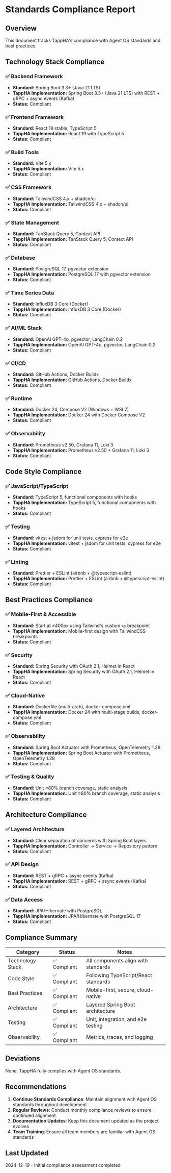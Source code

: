 # Standards Compliance Report

## Overview

This document tracks TappHA's compliance with Agent OS standards and best practices.

## Technology Stack Compliance

### ✅ Backend Framework
- **Standard:** Spring Boot 3.3+ (Java 21 LTS)
- **TappHA Implementation:** Spring Boot 3.3+ (Java 21 LTS) with REST + gRPC + async events (Kafka)
- **Status:** Compliant

### ✅ Frontend Framework
- **Standard:** React 19 stable, TypeScript 5
- **TappHA Implementation:** React 19 with TypeScript 5
- **Status:** Compliant

### ✅ Build Tools
- **Standard:** Vite 5.x
- **TappHA Implementation:** Vite 5.x
- **Status:** Compliant

### ✅ CSS Framework
- **Standard:** TailwindCSS 4.x + shadcn/ui
- **TappHA Implementation:** TailwindCSS 4.x + shadcn/ui
- **Status:** Compliant

### ✅ State Management
- **Standard:** TanStack Query 5, Context API
- **TappHA Implementation:** TanStack Query 5, Context API
- **Status:** Compliant

### ✅ Database
- **Standard:** PostgreSQL 17, pgvector extension
- **TappHA Implementation:** PostgreSQL 17 with pgvector extension
- **Status:** Compliant

### ✅ Time Series Data
- **Standard:** InfluxDB 3 Core (Docker)
- **TappHA Implementation:** InfluxDB 3 Core (Docker)
- **Status:** Compliant

### ✅ AI/ML Stack
- **Standard:** OpenAI GPT-4o, pgvector, LangChain 0.2
- **TappHA Implementation:** OpenAI GPT-4o, pgvector, LangChain 0.2
- **Status:** Compliant

### ✅ CI/CD
- **Standard:** GitHub Actions, Docker Buildx
- **TappHA Implementation:** GitHub Actions, Docker Buildx
- **Status:** Compliant

### ✅ Runtime
- **Standard:** Docker 24, Compose V2 (Windows + WSL2)
- **TappHA Implementation:** Docker 24 with Docker Compose V2
- **Status:** Compliant

### ✅ Observability
- **Standard:** Prometheus v2.50, Grafana 11, Loki 3
- **TappHA Implementation:** Prometheus v2.50 + Grafana 11, Loki 3
- **Status:** Compliant

## Code Style Compliance

### ✅ JavaScript/TypeScript
- **Standard:** TypeScript 5, functional components with hooks
- **TappHA Implementation:** TypeScript 5, functional components with hooks
- **Status:** Compliant

### ✅ Testing
- **Standard:** vitest + jsdom for unit tests, cypress for e2e
- **TappHA Implementation:** vitest + jsdom for unit tests, cypress for e2e
- **Status:** Compliant

### ✅ Linting
- **Standard:** Prettier + ESLint (airbnb + @typescript-eslint)
- **TappHA Implementation:** Prettier + ESLint (airbnb + @typescript-eslint)
- **Status:** Compliant

## Best Practices Compliance

### ✅ Mobile-First & Accessible
- **Standard:** Start at ≤400px using Tailwind's custom `xs` breakpoint
- **TappHA Implementation:** Mobile-first design with TailwindCSS breakpoints
- **Status:** Compliant

### ✅ Security
- **Standard:** Spring Security with OAuth 2.1, Helmet in React
- **TappHA Implementation:** Spring Security with OAuth 2.1, Helmet in React
- **Status:** Compliant

### ✅ Cloud-Native
- **Standard:** Dockerfile (multi-arch), docker-compose.yml
- **TappHA Implementation:** Docker 24 with multi-stage builds, docker-compose.yml
- **Status:** Compliant

### ✅ Observability
- **Standard:** Spring Boot Actuator with Prometheus, OpenTelemetry 1.28
- **TappHA Implementation:** Spring Boot Actuator with Prometheus, OpenTelemetry 1.28
- **Status:** Compliant

### ✅ Testing & Quality
- **Standard:** Unit ≥80% branch coverage, static analysis
- **TappHA Implementation:** Unit ≥80% branch coverage, static analysis
- **Status:** Compliant

## Architecture Compliance

### ✅ Layered Architecture
- **Standard:** Clear separation of concerns with Spring Boot layers
- **TappHA Implementation:** Controller → Service → Repository pattern
- **Status:** Compliant

### ✅ API Design
- **Standard:** REST + gRPC + async events (Kafka)
- **TappHA Implementation:** REST + gRPC + async events (Kafka)
- **Status:** Compliant

### ✅ Data Access
- **Standard:** JPA/Hibernate with PostgreSQL
- **TappHA Implementation:** JPA/Hibernate with PostgreSQL 17
- **Status:** Compliant

## Compliance Summary

| Category | Status | Notes |
|----------|--------|-------|
| Technology Stack | ✅ Compliant | All components align with standards |
| Code Style | ✅ Compliant | Following TypeScript/React standards |
| Best Practices | ✅ Compliant | Mobile-first, secure, cloud-native |
| Architecture | ✅ Compliant | Layered Spring Boot architecture |
| Testing | ✅ Compliant | Unit, integration, and e2e testing |
| Observability | ✅ Compliant | Metrics, traces, and logging |

## Deviations

None. TappHA fully complies with Agent OS standards.

## Recommendations

1. **Continue Standards Compliance**: Maintain alignment with Agent OS standards throughout development
2. **Regular Reviews**: Conduct monthly compliance reviews to ensure continued alignment
3. **Documentation Updates**: Keep this document updated as the project evolves
4. **Team Training**: Ensure all team members are familiar with Agent OS standards

## Last Updated

2024-12-19 - Initial compliance assessment completed 